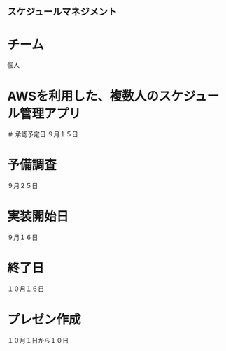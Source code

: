 ## スケジュールマネジメント

# チーム
個人

# AWSを利用した、複数人のスケジュール管理アプリ

＃ 承認予定日
９月１５日

# 予備調査
９月２５日

# 実装開始日
９月１６日

# 終了日
１０月１６日

# プレゼン作成
１０月１日から１０日
